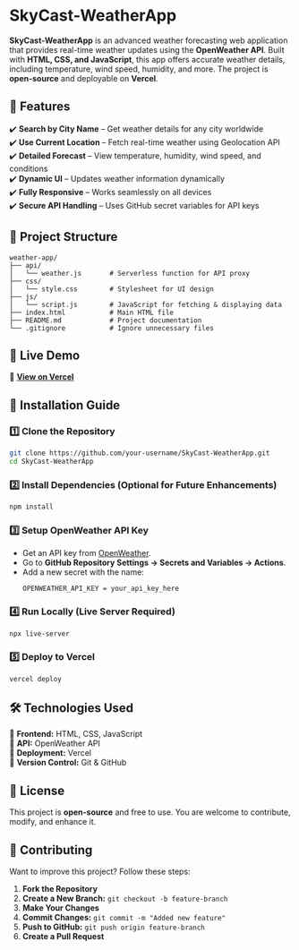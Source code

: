 # **SkyCast-WeatherApp**  

**SkyCast-WeatherApp** is an advanced weather forecasting web application that provides real-time weather updates using the **OpenWeather API**. Built with **HTML, CSS, and JavaScript**, this app offers accurate weather details, including temperature, wind speed, humidity, and more. The project is **open-source** and deployable on **Vercel**.  

## **📌 Features**  

✔️ **Search by City Name** – Get weather details for any city worldwide  
✔️ **Use Current Location** – Fetch real-time weather using Geolocation API  
✔️ **Detailed Forecast** – View temperature, humidity, wind speed, and conditions  
✔️ **Dynamic UI** – Updates weather information dynamically  
✔️ **Fully Responsive** – Works seamlessly on all devices  
✔️ **Secure API Handling** – Uses GitHub secret variables for API keys  

## **📂 Project Structure**  

```
weather-app/
├── api/
│   └── weather.js       # Serverless function for API proxy
├── css/
│   └── style.css        # Stylesheet for UI design
├── js/
│   └── script.js        # JavaScript for fetching & displaying data
├── index.html           # Main HTML file
├── README.md            # Project documentation
└── .gitignore           # Ignore unnecessary files
```

## **🚀 Live Demo**  

🔗 **[View on Vercel](https://your-vercel-url.vercel.app/)**  

## **📖 Installation Guide**  

### **1️⃣ Clone the Repository**  
```sh
git clone https://github.com/your-username/SkyCast-WeatherApp.git
cd SkyCast-WeatherApp
```

### **2️⃣ Install Dependencies (Optional for Future Enhancements)**  
```sh
npm install
```

### **3️⃣ Setup OpenWeather API Key**  

- Get an API key from [OpenWeather](https://openweathermap.org/api).  
- Go to **GitHub Repository Settings → Secrets and Variables → Actions**.  
- Add a new secret with the name:  
  ```
  OPENWEATHER_API_KEY = your_api_key_here
  ```

### **4️⃣ Run Locally (Live Server Required)**  
```sh
npx live-server
```

### **5️⃣ Deploy to Vercel**  
```sh
vercel deploy
```

## **🛠 Technologies Used**  

🔹 **Frontend:** HTML, CSS, JavaScript  
🔹 **API:** OpenWeather API  
🔹 **Deployment:** Vercel  
🔹 **Version Control:** Git & GitHub  

## **📝 License**  

This project is **open-source** and free to use. You are welcome to contribute, modify, and enhance it.  

## **📩 Contributing**  

Want to improve this project? Follow these steps:  

1. **Fork the Repository**  
2. **Create a New Branch:** `git checkout -b feature-branch`  
3. **Make Your Changes**  
4. **Commit Changes:** `git commit -m "Added new feature"`  
5. **Push to GitHub:** `git push origin feature-branch`  
6. **Create a Pull Request**  
